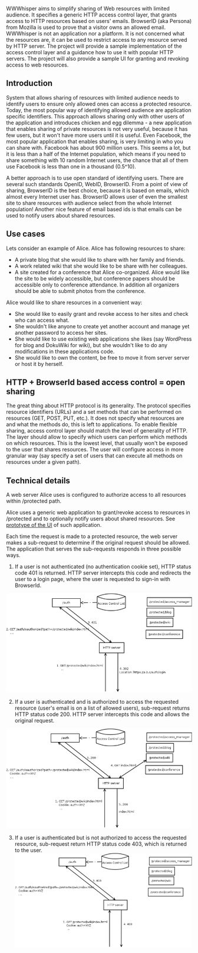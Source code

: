 WWWhisper aims to simplify sharing of Web resources with limited
audience. It specifies a generic HTTP access control layer, that
grants access to HTTP resources based on users' emails.
BrowserID (aka Persona) from Mozilla is used to prove that a visitor
owns an allowed email. WWWhisper is not an application nor a
platform. It is not concerned what the resources are, it can be used
to restrict access to any resource served by HTTP server. The project
will provide a sample implementation of the access control layer and a
guidance how to use it with popular HTTP servers. The project will
also provide a sample UI for granting and revoking access to web
resources.


Introduction
------------

System that allows sharing of resources with limited audience needs to
identify users to ensure only allowed ones can access a protected
resource. Today, the most popular way of identifying allowed audience
are application specific identifiers. This approach allows sharing
only with other users of the application and introduces chicken and
egg dilemma - a new application that enables sharing of private
resources is not very useful, because it has few users, but it won't
have more users until it is useful. Even Facebook, the most popular
application that enables sharing, is very limiting in who you can
share with. Facebook has about 900 million users. This seems a lot,
but it is less than a half of the Internet population, which means if
you need to share something with 10 random Internet users, the chance
that all of them use Facebook is less than one in a thousand (0.5^10).

A better approach is to use open standard of identifying users. There
are several such standards OpenID, WebID, BrowserID. From a point of
view of sharing, BrowserID is the best choice, because it is based on
emails, which almost every Internet user has. BrowserID allows user of
even the smallest site to share resources with audience select from
the whole Internet population! Another nice feature of email based ids
is that emails can be used to notify users about shared resources.

Use cases
---------

Lets consider an example of Alice. Alice has following resources to share:
* A private blog that she would like to share with her family and friends.
* A work related wiki that she would like to be share with her colleagues.
* A site created for a conference that Alice co-organized.  Alice would
  like the site to be widely accessible, but conference papers should
  be accessible only to conference attendance. In addition all
  organizers should be able to submit photos from the conference.

Alice would like to share resources in a convenient way:
* She would like to easily grant and revoke access to her sites and check
  who can access what.
* She wouldn't like anyone to create yet another account and manage yet
  another password to access her sites.
* She would like to use existing web applications she likes (say WordPress for
  blog and DokuWiki for wiki), but she wouldn't like to do any
  modifications in these applications code.
* She would like to own the content, be free to move it from server
  server or host it by herself.


HTTP + BrowserId based access control = open sharing
---------------------------------------------------

The great thing about HTTP protocol is its generality. The protocol
specifies resource identifiers (URLs) and a set methods that can be
performed on resources (GET, POST, PUT, etc.). It does not specify
what resources are and what the methods do, this is left to
applications. To enable flexible sharing, access control layer should
match the level of generality of HTTP. The layer should allow to
specify which users can perform which methods on which resources. This
is the lowest level, that usually won't be exposed to the user that
shares resources. The user will configure access in more granular way
(say specify a set of users that can execute all methods on resources
under a given path).


Technical details
-----------------

A web server Alice uses is configured to authorize access to all
resources within /protected path.

Alice uses a generic web application to grant/revoke access to
resources in /protected and to optionally notify users about shared
resources. See [prototype of the UI](http://mixedbit.org/wwwhisper) of
such application.

Each time the request is made to a protected resource, the web server
makes a sub-request to determine if the original request should be
allowed. The application that serves the sub-requests responds in
three possible ways.

1. If a user is not authenticated (no authentication cookie set), HTTP
 status code 401 is returned. HTTP server intercepts this code and
 redirects the user to a login page, where the user is requested to
 sign-in with BrowserId.

![User not authenticated](img/not-authenticated.png)

2. If a user is authenticated and is authorized to access the
 requested resource (user's email is on a list of allowed users),
 sub-request returns HTTP status code 200. HTTP server intercepts this
 code and allows the original request.

![User authorized](img/authorized.png)

3. If a user is authenticated but is not authorized to access the
 requested resource, sub-request return HTTP status code 403, which is
 returned to the user.
![User not authorized](img/not-authorized.png)


